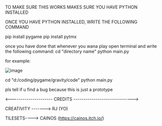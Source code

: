 TO MAKE SURE THIS WORKS MAKES SURE YOU HAVE PYTHON INSTALLED

ONCE YOU HAVE PYTHON INSTALLED, WRITE THE FOLLOWING COMMAND

  pip install pygame
  pip install pytmx

once you have done that whenever you wana play open terminal and write the following command:
  cd "directory name"
  python main.py

for example:
  
  ![image](https://github.com/TheeSmartKid/Gravity/assets/103258755/7ba4e781-33b8-4b81-afa0-26861a1b20c9)
  
  cd "d:/coding/pygame/gravity/code"
  python main.py

pls tell if u find a bug because this is just a prototype

<--------------------- CREDITS ------------------------------>

CREATIVITY -------> RJ (YO)

TILESETS----> CAINOS (https://cainos.itch.io/)
